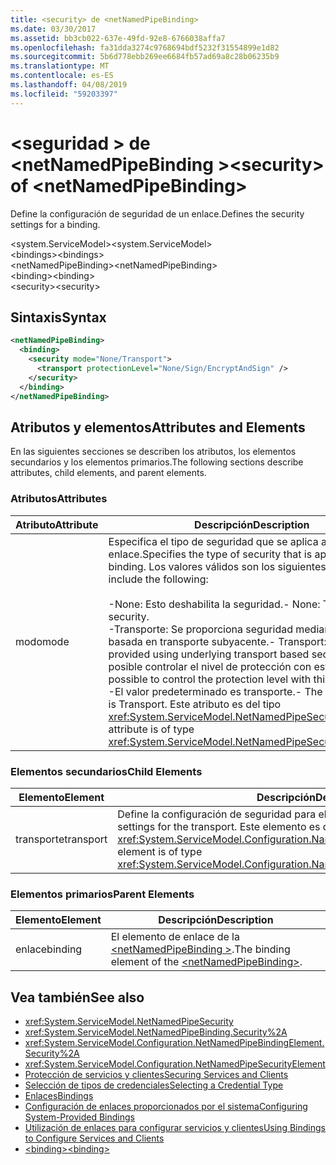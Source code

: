 ```yaml
---
title: <security> de <netNamedPipeBinding>
ms.date: 03/30/2017
ms.assetid: bb3cb022-637e-49fd-92e8-6766038affa7
ms.openlocfilehash: fa31dda3274c9768694bdf5232f31554899e1d82
ms.sourcegitcommit: 5b6d778ebb269ee6684fb57ad69a8c28b06235b9
ms.translationtype: MT
ms.contentlocale: es-ES
ms.lasthandoff: 04/08/2019
ms.locfileid: "59203397"
---
```

# <a name="security-of-netnamedpipebinding"></a><span data-ttu-id="03c02-102">\<seguridad > de \<netNamedPipeBinding ></span><span class="sxs-lookup"><span data-stu-id="03c02-102">\<security> of \<netNamedPipeBinding></span></span>
<span data-ttu-id="03c02-103">Define la configuración de seguridad de un enlace.</span><span class="sxs-lookup"><span data-stu-id="03c02-103">Defines the security settings for a binding.</span></span>  
  
 <span data-ttu-id="03c02-104">\<system.ServiceModel></span><span class="sxs-lookup"><span data-stu-id="03c02-104">\<system.ServiceModel></span></span>  
<span data-ttu-id="03c02-105">\<bindings></span><span class="sxs-lookup"><span data-stu-id="03c02-105">\<bindings></span></span>  
<span data-ttu-id="03c02-106">\<netNamedPipeBinding></span><span class="sxs-lookup"><span data-stu-id="03c02-106">\<netNamedPipeBinding></span></span>  
<span data-ttu-id="03c02-107">\<binding></span><span class="sxs-lookup"><span data-stu-id="03c02-107">\<binding></span></span>  
<span data-ttu-id="03c02-108">\<security></span><span class="sxs-lookup"><span data-stu-id="03c02-108">\<security></span></span>  
  
## <a name="syntax"></a><span data-ttu-id="03c02-109">Sintaxis</span><span class="sxs-lookup"><span data-stu-id="03c02-109">Syntax</span></span>  
  
```xml  
<netNamedPipeBinding>
  <binding>
    <security mode="None/Transport">
      <transport protectionLevel="None/Sign/EncryptAndSign" />
    </security>
  </binding>
</netNamedPipeBinding>
```  
  
## <a name="attributes-and-elements"></a><span data-ttu-id="03c02-110">Atributos y elementos</span><span class="sxs-lookup"><span data-stu-id="03c02-110">Attributes and Elements</span></span>  
 <span data-ttu-id="03c02-111">En las siguientes secciones se describen los atributos, los elementos secundarios y los elementos primarios.</span><span class="sxs-lookup"><span data-stu-id="03c02-111">The following sections describe attributes, child elements, and parent elements.</span></span>  
  
### <a name="attributes"></a><span data-ttu-id="03c02-112">Atributos</span><span class="sxs-lookup"><span data-stu-id="03c02-112">Attributes</span></span>  
  
|<span data-ttu-id="03c02-113">Atributo</span><span class="sxs-lookup"><span data-stu-id="03c02-113">Attribute</span></span>|<span data-ttu-id="03c02-114">Descripción</span><span class="sxs-lookup"><span data-stu-id="03c02-114">Description</span></span>|  
|---------------|-----------------|  
|<span data-ttu-id="03c02-115">modo</span><span class="sxs-lookup"><span data-stu-id="03c02-115">mode</span></span>|<span data-ttu-id="03c02-116">Especifica el tipo de seguridad que se aplica a este enlace.</span><span class="sxs-lookup"><span data-stu-id="03c02-116">Specifies the type of security that is applied to this binding.</span></span> <span data-ttu-id="03c02-117">Los valores válidos son los siguientes:</span><span class="sxs-lookup"><span data-stu-id="03c02-117">Valid values include the following:</span></span><br /><br /> <span data-ttu-id="03c02-118">-None: Esto deshabilita la seguridad.</span><span class="sxs-lookup"><span data-stu-id="03c02-118">-   None: This disables security.</span></span><br /><span data-ttu-id="03c02-119">-Transporte: Se proporciona seguridad mediante seguridad basada en transporte subyacente.</span><span class="sxs-lookup"><span data-stu-id="03c02-119">-   Transport: Security is provided using underlying transport based security.</span></span> <span data-ttu-id="03c02-120">Es posible controlar el nivel de protección con este modo.</span><span class="sxs-lookup"><span data-stu-id="03c02-120">It is possible to control the protection level with this mode.</span></span><br /><span data-ttu-id="03c02-121">-El valor predeterminado es transporte.</span><span class="sxs-lookup"><span data-stu-id="03c02-121">-   The default value is Transport.</span></span> <span data-ttu-id="03c02-122">Este atributo es del tipo <xref:System.ServiceModel.NetNamedPipeSecurityMode>.</span><span class="sxs-lookup"><span data-stu-id="03c02-122">This attribute is of type <xref:System.ServiceModel.NetNamedPipeSecurityMode>.</span></span>|  
  
### <a name="child-elements"></a><span data-ttu-id="03c02-123">Elementos secundarios</span><span class="sxs-lookup"><span data-stu-id="03c02-123">Child Elements</span></span>  
  
|<span data-ttu-id="03c02-124">Elemento</span><span class="sxs-lookup"><span data-stu-id="03c02-124">Element</span></span>|<span data-ttu-id="03c02-125">Descripción</span><span class="sxs-lookup"><span data-stu-id="03c02-125">Description</span></span>|  
|-------------|-----------------|  
|<span data-ttu-id="03c02-126">transporte</span><span class="sxs-lookup"><span data-stu-id="03c02-126">transport</span></span>|<span data-ttu-id="03c02-127">Define la configuración de seguridad para el transporte.</span><span class="sxs-lookup"><span data-stu-id="03c02-127">Defines the security settings for the transport.</span></span> <span data-ttu-id="03c02-128">Este elemento es del tipo <xref:System.ServiceModel.Configuration.NamedPipeTransportSecurityElement>.</span><span class="sxs-lookup"><span data-stu-id="03c02-128">This element is of type <xref:System.ServiceModel.Configuration.NamedPipeTransportSecurityElement>.</span></span>|  
  
### <a name="parent-elements"></a><span data-ttu-id="03c02-129">Elementos primarios</span><span class="sxs-lookup"><span data-stu-id="03c02-129">Parent Elements</span></span>  
  
|<span data-ttu-id="03c02-130">Elemento</span><span class="sxs-lookup"><span data-stu-id="03c02-130">Element</span></span>|<span data-ttu-id="03c02-131">Descripción</span><span class="sxs-lookup"><span data-stu-id="03c02-131">Description</span></span>|  
|-------------|-----------------|  
|<span data-ttu-id="03c02-132">enlace</span><span class="sxs-lookup"><span data-stu-id="03c02-132">binding</span></span>|<span data-ttu-id="03c02-133">El elemento de enlace de la [ \<netNamedPipeBinding >](../../../../../docs/framework/configure-apps/file-schema/wcf/netnamedpipebinding.md).</span><span class="sxs-lookup"><span data-stu-id="03c02-133">The binding element of the [\<netNamedPipeBinding>](../../../../../docs/framework/configure-apps/file-schema/wcf/netnamedpipebinding.md).</span></span>|  
  
## <a name="see-also"></a><span data-ttu-id="03c02-134">Vea también</span><span class="sxs-lookup"><span data-stu-id="03c02-134">See also</span></span>

- <xref:System.ServiceModel.NetNamedPipeSecurity>
- <xref:System.ServiceModel.NetNamedPipeBinding.Security%2A>
- <xref:System.ServiceModel.Configuration.NetNamedPipeBindingElement.Security%2A>
- <xref:System.ServiceModel.Configuration.NetNamedPipeSecurityElement>
- [<span data-ttu-id="03c02-135">Protección de servicios y clientes</span><span class="sxs-lookup"><span data-stu-id="03c02-135">Securing Services and Clients</span></span>](../../../../../docs/framework/wcf/feature-details/securing-services-and-clients.md)
- [<span data-ttu-id="03c02-136">Selección de tipos de credenciales</span><span class="sxs-lookup"><span data-stu-id="03c02-136">Selecting a Credential Type</span></span>](../../../../../docs/framework/wcf/feature-details/selecting-a-credential-type.md)
- [<span data-ttu-id="03c02-137">Enlaces</span><span class="sxs-lookup"><span data-stu-id="03c02-137">Bindings</span></span>](../../../../../docs/framework/wcf/bindings.md)
- [<span data-ttu-id="03c02-138">Configuración de enlaces proporcionados por el sistema</span><span class="sxs-lookup"><span data-stu-id="03c02-138">Configuring System-Provided Bindings</span></span>](../../../../../docs/framework/wcf/feature-details/configuring-system-provided-bindings.md)
- [<span data-ttu-id="03c02-139">Utilización de enlaces para configurar servicios y clientes</span><span class="sxs-lookup"><span data-stu-id="03c02-139">Using Bindings to Configure Services and Clients</span></span>](../../../../../docs/framework/wcf/using-bindings-to-configure-services-and-clients.md)
- [<span data-ttu-id="03c02-140">\<binding></span><span class="sxs-lookup"><span data-stu-id="03c02-140">\<binding></span></span>](../../../../../docs/framework/misc/binding.md)
